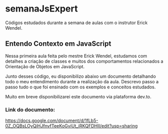 # semanaJsExpert
Códigos estudados durante a semana de aulas com o instrutor Erick Wendel. 

## Entendo Contexto em JavaScript

Nessa primeira aula feita pelo mestre Erick Wendel, estudamos com detalhes a criação de classes
e muitos dos comportamentos relacionados a Orientação de Objetos em JavaScript. 

Junto desses código, eu disponibilizo abaixo um documento detalhando todo o meu entendimento durante a realização
da aula. Descrevo passo a passo tudo o que foi ensinado com os exemplos e conceitos estudados. 

Muito em breve disponibilizarei este documento via plataforma dev.to.

### Link do documento:
https://docs.google.com/document/d/1fLb5-0Z_OQBsLOyQiHJfnvfTeeKoGviUt_iRKQFDHII/edit?usp=sharing
